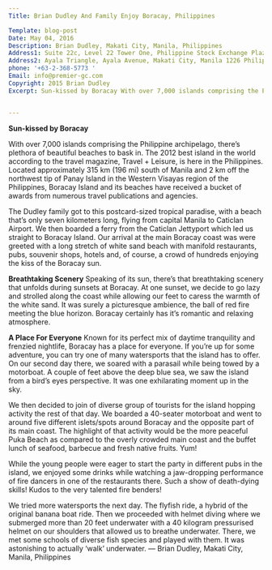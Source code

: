 ```yaml
---
Title: Brian Dudley And Family Enjoy Boracay, Philippines

Template: blog-post
Date: May 04, 2016
Description: Brian Dudley, Makati City, Manila, Philippines
Address1: Suite 22c, Level 22 Tower One, Philippine Stock Exchange Plaza
Address2: Ayala Triangle, Ayala Avenue, Makati City, Manila 1226 Philippines 
phone: '+63-2-368-5773 '
Email: info@premier-gc.com
Copyright: 2015 Brian Dudley
Excerpt: Sun-kissed by Boracay With over 7,000 islands comprising the Philippine archipelago, there’s plethora of beautiful beaches to bask in. The 2012 best island in the world according to the travel magazine, Travel + Leisure, is here in the Philippines. Located approximately 315 km (196 mi) south of Manila and 2 km off the northwest tip 


---
```


__Sun-kissed by Boracay__

With over 7,000 islands comprising the Philippine archipelago, there’s plethora of beautiful beaches to bask in. The 2012 best island in the world according to the travel magazine, Travel + Leisure, is here in the Philippines. Located approximately 315 km (196 mi) south of Manila and 2 km off the northwest tip of Panay Island in the Western Visayas region of the Philippines, Boracay Island and its beaches have received a bucket of awards from numerous travel publications and agencies.

The Dudley family got to this postcard-sized tropical paradise, with a beach that’s only seven kilometers long, flying from capital Manila to Caticlan Airport. We then boarded a ferry from the Caticlan Jettyport which led us straight to Boracay Island. Our arrival at the main Boracay coast was were greeted with a long stretch of white sand beach with manifold restaurants, pubs, souvenir shops, hotels and, of course, a crowd of hundreds enjoying the kiss of the Boracay sun.

__Breathtaking Scenery__
Speaking of its sun, there’s that breathtaking scenery that unfolds during sunsets at Boracay. At one sunset, we decide to go lazy and strolled along the coast while allowing our feet to caress the warmth of the white sand. It was surely a picturesque ambience, the ball of red fire meeting the blue horizon. Boracay certainly has it’s romantic and relaxing atmosphere.

__A Place For Everyone__
Known for its perfect mix of daytime tranquility and frenzied nightlife, Boracay has a place for everyone. If you’re up for some adventure, you can try one of many watersports that the island has to offer. On our second day there, we soared with a parasail while being towed by a motorboat. A couple of feet above the deep blue sea, we saw the island from a bird’s eyes perspective. It was one exhilarating moment up in the sky.

We then decided to join of diverse group of tourists for the island hopping activity the rest of that day. We boarded a 40-seater motorboat and went to around five different islets/spots around Boracay and the opposite part of its main coast. The highlight of that activity would be the more peaceful Puka Beach as compared to the overly crowded main coast and the buffet lunch of seafood, barbecue and fresh native fruits. Yum!

While the young people were eager to start the party in different pubs in the island, we enjoyed some drinks while watching a jaw-dropping performance of fire dancers in one of the restaurants there. Such a show of death-dying skills! Kudos to the very talented fire benders!

We tried more watersports the next day. The flyfish ride, a hybrid of the original banana boat ride. Then we proceeded with helmet diving where we submerged more than 20 feet underwater with a 40 kilogram pressurised helmet on our shoulders that allowed us to breathe underwater. There, we met some schools of diverse fish species and played with them. It was astonishing to actually ‘walk’ underwater. — Brian Dudley, Makati City, Manila, Philippines